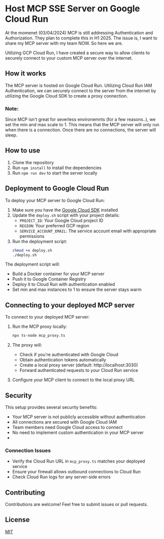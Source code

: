 # Host MCP SSE Server on Google Cloud Run

At the momenet (03/04/2024) MCP is still addressing Authentication and Authorization. They plan to complete this in H1 2025. The issue is, I want to share my MCP server with my team NOW. So here we are.

Utilizing GCP Cloud Run, I have created a secure way to allow clients to securely connect to your custom MCP server over the internet.

## How it works

The MCP server is hosted on Google Cloud Run. Utilizing Cloud Run IAM Authentication, we can securely connect to the server from the internet by utilizing the Google Cloud SDK to create a proxy connection.

### Note:

Since MCP isn't great for severless environemnts (for a few reasons..), we set the min and max scale to 1. This means that the MCP server will only run when there is a connection. Once there are no connections, the server will sleep.

## How to use

1. Clone the repository
2. Run `npm install` to install the dependencies
3. Run `npm run dev` to start the server locally

## Deployment to Google Cloud Run

To deploy your MCP server to Google Cloud Run:

1. Make sure you have the [Google Cloud SDK](https://cloud.google.com/sdk/docs/install) installed
2. Update the `deploy.sh` script with your project details:
   - `PROJECT_ID`: Your Google Cloud project ID
   - `REGION`: Your preferred GCP region
   - `SERVICE_ACCOUNT_EMAIL`: The service account email with appropriate permissions
3. Run the deployment script:
   ```bash
   chmod +x deploy.sh
   ./deploy.sh
   ```

The deployment script will:
- Build a Docker container for your MCP server
- Push it to Google Container Registry
- Deploy it to Cloud Run with authentication enabled
- Set min and max instances to 1 to ensure the server stays warm

## Connecting to your deployed MCP server

To connect to your deployed MCP server:

1. Run the MCP proxy locally:
   ```bash
   npx ts-node mcp_proxy.ts
   ```

2. The proxy will:
   - Check if you're authenticated with Google Cloud
   - Obtain authentication tokens automatically
   - Create a local proxy server (default: http://localhost:3030)
   - Forward authenticated requests to your Cloud Run service

3. Configure your MCP client to connect to the local proxy URL

## Security

This setup provides several security benefits:
- Your MCP server is not publicly accessible without authentication
- All connections are secured with Google Cloud IAM
- Team members need Google Cloud access to connect
- No need to implement custom authentication in your MCP server
- 
### Connection Issues
- Verify the Cloud Run URL in `mcp_proxy.ts` matches your deployed service
- Ensure your firewall allows outbound connections to Cloud Run
- Check Cloud Run logs for any server-side errors

## Contributing

Contributions are welcome! Feel free to submit issues or pull requests.

## License

[MIT](LICENSE)
